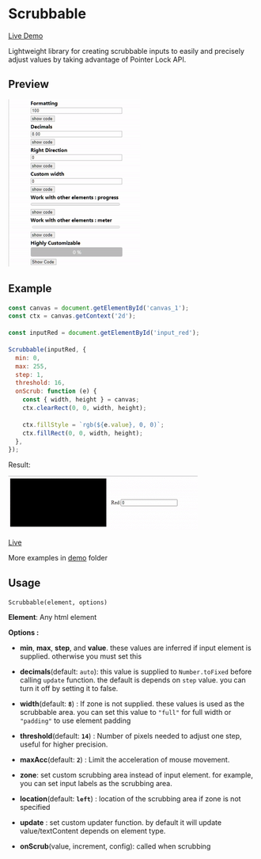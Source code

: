 # Scrubbable
[Live Demo](https://mhmd-22.github.io/scrubbable/)

Lightweight library for creating scrubbable inputs to easily and precisely adjust values by taking advantage of Pointer Lock API.

## Preview
![image](preview/preview.gif)

## Example

```javascript
const canvas = document.getElementById('canvas_1');
const ctx = canvas.getContext('2d');

const inputRed = document.getElementById('input_red');

Scrubbable(inputRed, {
  min: 0,
  max: 255,
  step: 1,
  threshold: 16,
  onScrub: function (e) {
    const { width, height } = canvas;
    ctx.clearRect(0, 0, width, height);

    ctx.fillStyle = `rgb(${e.value}, 0, 0)`;
    ctx.fillRect(0, 0, width, height);
  },
});
```

Result:

![image](preview/example.gif)

[Live](https://mhmd-22.github.io/scrubbable/canvas.html)


More examples in [demo](/demo) folder

## Usage

`Scrubbable(element, options)`

**Element**: Any html element

**Options :**


-   **min**, **max**, **step**, and **value**. these values are inferred if input element is supplied. otherwise you must set this
- **decimals**(default: `auto`): this value is supplied to `Number.toFixed` before calling `update` function. the default is depends on `step` value. you can turn it off by setting it to false.

-   **width**(default: **`8`**) : If zone is not supplied. these values is used as the scrubbable area. you can set this value to `"full"` for full width or `"padding"` to use element padding
-   **threshold**(default: **`14`**) : Number of pixels needed to adjust one step, useful for higher precision.
-   **maxAcc**(default: **`2`**) : Limit the acceleration of mouse movement.
-   **zone**: set custom scrubbing area instead of input element. for example, you can set input labels as the scrubbing area.
-   **location**(default: **`left`**) : location of the scrubbing area if zone is not specified
-   **update** : set custom updater function. by default it will update value/textContent depends on element type.
-   **onScrub**(value, increment, config): called when scrubbing